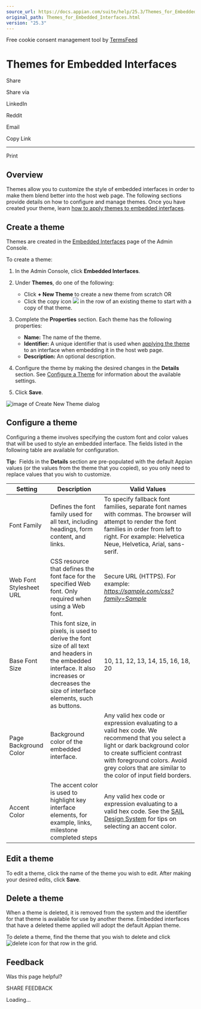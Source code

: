 ```yaml
---
source_url: https://docs.appian.com/suite/help/25.3/Themes_for_Embedded_Interfaces.html
original_path: Themes_for_Embedded_Interfaces.html
version: "25.3"
---
```


Free cookie consent management tool by [TermsFeed](https://www.termsfeed.com/)

# Themes for Embedded Interfaces

Share

Share via

LinkedIn

Reddit

Email

Copy Link

* * *

Print

## Overview

Themes allow you to customize the style of embedded interfaces in order to make them blend better into the host web page. The following sections provide details on how to configure and manage themes. Once you have created your theme, learn [how to apply themes to embedded interfaces](Embedded_Interfaces.html#apply-a-theme-to-an-embedded-interface).

## Create a theme

Themes are created in the [Embedded Interfaces](Appian_Administration_Console.html#embedded-interfaces) page of the Admin Console.

To create a theme:

1.  In the Admin Console, click **Embedded Interfaces**.
2.  Under **Themes**, do one of the following:
    -   Click **\+ New Theme** to create a new theme from scratch OR
    -   Click the copy icon ![](images/CopyIcon.png) in the row of an existing theme to start with a copy of that theme.
3.  Complete the **Properties** section. Each theme has the following properties:
    -   **Name:** The name of the theme.
    -   **Identifier:** A unique identifier that is used when [applying the theme](Embedded_Interfaces.html#apply-a-theme-to-an-embedded-interface) to an interface when embedding it in the host web page.
    -   **Description:** An optional description.
4.  Configure the theme by making the desired changes in the **Details** section. See [Configure a Theme](#configure-a-theme) for information about the available settings.

5.  Click **Save**.

![image of Create New Theme dialog](images/EmbeddedThemes.png)

## Configure a theme

Configuring a theme involves specifying the custom font and color values that will be used to style an embedded interface. The fields listed in the following table are available for configuration.

**Tip:**  Fields in the **Details** section are pre-populated with the default Appian values (or the values from the theme that you copied), so you only need to replace values that you wish to customize.

| Setting | Description | Valid Values |
| --- | --- | --- |
| Font Family | Defines the font family used for all text, including headings, form content, and links. | To specify fallback font families, separate font names with commas. The browser will attempt to render the font families in order from left to right. For example: Helvetica Neue, Helvetica, Arial, sans-serif. |
| Web Font Stylesheet URL | CSS resource that defines the font face for the specified Web font. Only required when using a Web font. | Secure URL (HTTPS). For example: _https://sample.com/css?family=Sample_ |
| Base Font Size | This font size, in pixels, is used to derive the font size of all text and headers in the embedded interface. It also increases or decreases the size of interface elements, such as buttons. | 10, 11, 12, 13, 14, 15, 16, 18, 20 |
| Page Background Color | Background color of the embedded interface. | Any valid hex code or expression evaluating to a valid hex code. We recommend that you select a light or dark background color to create sufficient contrast with foreground colors. Avoid grey colors that are similar to the color of input field borders. |
| Accent Color | The accent color is used to highlight key interface elements, for example, links, milestone completed steps | Any valid hex code or expression evaluating to a valid hex code. See the [SAIL Design System](sail/ux-site-branding.html#accent-color) for tips on selecting an accent color. |

## Edit a theme

To edit a theme, click the name of the theme you wish to edit. After making your desired edits, click **Save**.

## Delete a theme

When a theme is deleted, it is removed from the system and the identifier for that theme is available for use by another theme. Embedded interfaces that have a deleted theme applied will adopt the default Appian theme.

To delete a theme, find the theme that you wish to delete and click ![delete icon](images/DeleteIcon.png) for that row in the grid.

## Feedback

Was this page helpful?

SHARE FEEDBACK

Loading...